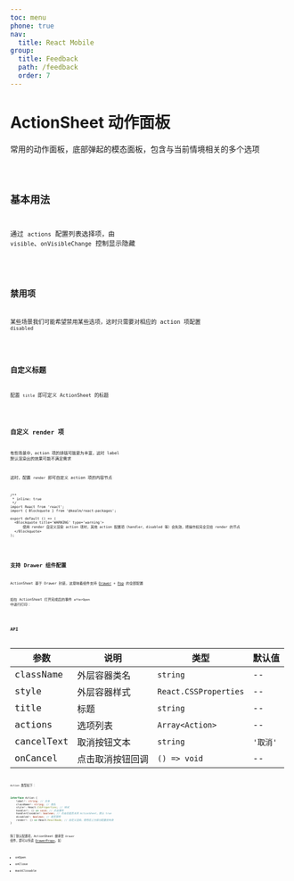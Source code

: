 ```yaml
---
toc: menu
phone: true
nav:
  title: React Mobile
group:
  title: Feedback
  path: /feedback
  order: 7
---
```


# ActionSheet 动作面板

常用的动作面板，底部弹起的模态面板，包含与当前情境相关的多个选项

<code src='./demos' phone />

## 基本用法

通过 `actions` 配置列表选择项，由 `visible`、`onVisibleChange` 控制显示隐藏

<code src='./demos/demo-basic' />

## 禁用项

某些场景我们可能希望禁用某些选项，这时只需要对相应的 action 项配置 `disabled`

<code src='./demos/demo-disabled' />

## 自定义标题

配置 `title` 即可定义 ActionSheet 的标题

<code src='./demos/demo-title' />

## 自定义 render 项

有些场景中，action 项的排版可能更为丰富，这时 label 默认渲染出的效果可能不满足需求

这时，配置 `render` 即可自定义 action 项的内容节点

```tsx
/**
 * inline: true
 */
import React from 'react';
import { Blockquote } from '@kealm/react-packages';

export default () => (
  <Blockquote title='WARNING' type='warning'>
      使用 render 自定义渲染 action 项时，其他 action 配置项（handler、disabled 等）会失效，把操作权完全交给 render 的节点
  </Blockquote>
);
```

<code src='./demos/demo-render' />

## 支持 Drawer 组件配置

ActionSheet 基于 Drawer 封装，这意味着组件支持 [Drawer](/react-mobile/feedback/drawer#api) + [Pop](/react-mobile/basic/pop#api) 的全部配置

如在 ActionSheet 打开完成后的事件 `afterOpen` 中进行打印：

<code src='./demos/demo-drawer' />

## API

| 参数 | 说明               | 类型         | 默认值 |
|------|--------------------|--------------|--------|
| className    | 外层容器类名                                   | `string`                                                     | --     |
| style        | 外层容器样式                                   | `React.CSSProperties`                                        | --     |
| title      | 标题             | `string`              | --       |
| actions    | 选项列表         | `Array<Action>`      | --       |
| cancelText | 取消按钮文本     | `string`              | `'取消'` |
| onCancel   | 点击取消按钮回调 | `() => void`          | --       |

`Action` 类型如下：

```ts
interface Action {
    label?: string; // 文本
    className?: string; // 类名
    style?: React.CSSProperties; // 样式
    handler?: () => void; // 点击事件
    handlerClosable?: boolean; // 点击后是否关闭 ActionSheet，默认 true
    disabled?: boolean; // 是否禁用
    render?: () => React.ReactNode; // 自定义渲染，使用后上方部分配置会失效
}
```

除了默认配置项，ActionSheet 继承至 `Drawer` 组件，即可以传递 [DrawerProps](/react-mobile/feedback/drawer#api)，如

- onOpen
- onClose
- maskClosable